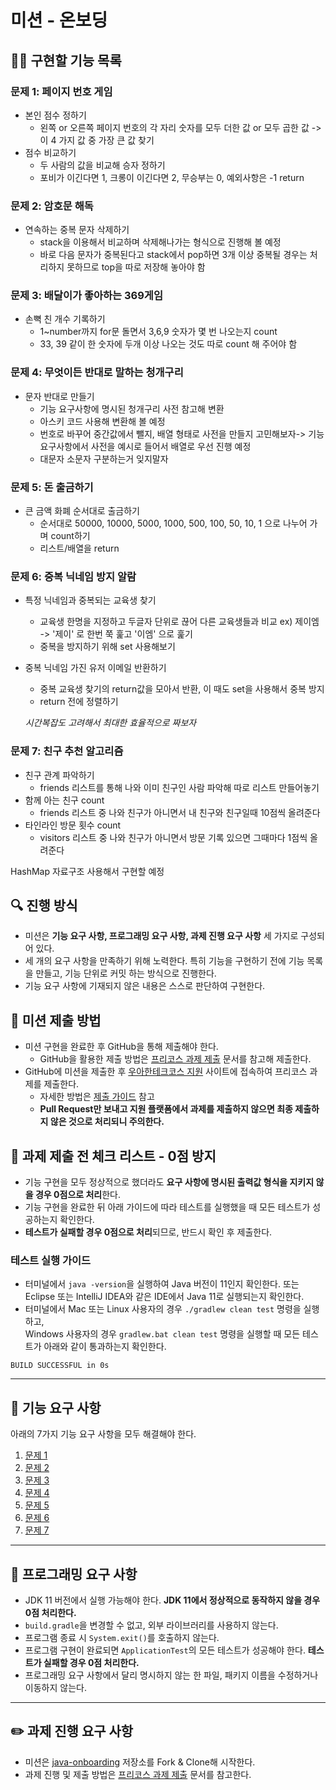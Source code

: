 # 미션 - 온보딩

## 👩‍💻 구현할 기능 목록

### 문제 1: 페이지 번호 게임
- 본인 점수 정하기
    - 왼쪽 or 오른쪽 페이지 번호의 각 자리 숫자를 모두 더한 값 or 모두 곱한 값 -> 이 4 가지 값 중 가장 큰 값 찾기 
- 점수 비교하기
    - 두 사람의 값을 비교해 승자 정하기
    - 포비가 이긴다면 1, 크롱이 이긴다면 2, 무승부는 0, 예외사항은 -1 return

### 문제 2: 암호문 해독
- 연속하는 중복 문자 삭제하기
    - stack을 이용해서 비교하며 삭제해나가는 형식으로 진행해 볼 예정
    - 바로 다음 문자가 중복된다고 stack에서 pop하면 3개 이상 중복될 경우는 처리하지 못하므로 top을 따로 저장해 놓아야 함

### 문제 3: 배달이가 좋아하는 369게임
- 손뼉 친 개수 기록하기
    - 1~number까지 for문 돌면서 3,6,9 숫자가 몇 번 나오는지 count
    - 33, 39 같이 한 숫자에 두개 이상 나오는 것도 따로 count 해 주어야 함

### 문제 4: 무엇이든 반대로 말하는 청개구리
- 문자 반대로 만들기
    - 기능 요구사항에 명시된 청개구리 사전 참고해 변환
    - 아스키 코드 사용해 변환해 볼 예정
    - 번호로 바꾸어 중간값에서 뺄지, 배열 형태로 사전을 만들지 고민해보자-> 기능 요구사항에서 사전을 예시로 들어서 배열로 우선 진행 예정
    - 대문자 소문자 구분하는거 잊지말자

### 문제 5: 돈 출금하기
- 큰 금액 화폐 순서대로 출금하기
    - 순서대로 50000, 10000, 5000, 1000, 500, 100, 50, 10, 1 으로 나누어 가며 count하기
    - 리스트/배열을 return

### 문제 6: 중복 닉네임 방지 알람
- 특정 닉네임과 중복되는 교육생 찾기
    - 교육생 한명을 지정하고 두글자 단위로 끊어 다른 교육생들과 비교 ex) 제이엠 -> '제이' 로 한번 쭉 훑고 '이엠' 으로 훑기
    - 중복을 방지하기 위해 set 사용해보기
- 중복 닉네임 가진 유저 이메일 반환하기
    - 중복 교육생 찾기의 return값을 모아서 반환, 이 때도 set을 사용해서 중복 방지
    - return 전에 정렬하기

    *시간복잡도 고려해서 최대한 효율적으로 짜보자*

### 문제 7: 친구 추천 알고리즘
- 친구 관계 파악하기
    - friends 리스트를 통해 나와 이미 친구인 사람 파악해 따로 리스트 만들어놓기
- 함께 아는 친구 count
    - friends 리스트 중 나와 친구가 아니면서 내 친구와 친구일때 10점씩 올려준다
- 타인라인 방문 횟수 count
    - visitors 리스트 중 나와 친구가 아니면서 방문 기록 있으면 그때마다 1점씩 올려준다

HashMap 자료구조 사용해서 구현할 예정

## 🔍 진행 방식

- 미션은 **기능 요구 사항, 프로그래밍 요구 사항, 과제 진행 요구 사항** 세 가지로 구성되어 있다.
- 세 개의 요구 사항을 만족하기 위해 노력한다. 특히 기능을 구현하기 전에 기능 목록을 만들고, 기능 단위로 커밋 하는 방식으로 진행한다.
- 기능 요구 사항에 기재되지 않은 내용은 스스로 판단하여 구현한다.

## 📮 미션 제출 방법

- 미션 구현을 완료한 후 GitHub을 통해 제출해야 한다.
    - GitHub을 활용한 제출 방법은 [프리코스 과제 제출](https://github.com/woowacourse/woowacourse-docs/tree/master/precourse) 문서를 참고해
      제출한다.
- GitHub에 미션을 제출한 후 [우아한테크코스 지원](https://apply.techcourse.co.kr) 사이트에 접속하여 프리코스 과제를 제출한다.
    - 자세한 방법은 [제출 가이드](https://github.com/woowacourse/woowacourse-docs/tree/master/precourse#제출-가이드) 참고
    - **Pull Request만 보내고 지원 플랫폼에서 과제를 제출하지 않으면 최종 제출하지 않은 것으로 처리되니 주의한다.**

## 🚨 과제 제출 전 체크 리스트 - 0점 방지

- 기능 구현을 모두 정상적으로 했더라도 **요구 사항에 명시된 출력값 형식을 지키지 않을 경우 0점으로 처리**한다.
- 기능 구현을 완료한 뒤 아래 가이드에 따라 테스트를 실행했을 때 모든 테스트가 성공하는지 확인한다.
- **테스트가 실패할 경우 0점으로 처리**되므로, 반드시 확인 후 제출한다.

### 테스트 실행 가이드

- 터미널에서 `java -version`을 실행하여 Java 버전이 11인지 확인한다. 또는 Eclipse 또는 IntelliJ IDEA와 같은 IDE에서 Java 11로 실행되는지 확인한다.
- 터미널에서 Mac 또는 Linux 사용자의 경우 `./gradlew clean test` 명령을 실행하고,   
  Windows 사용자의 경우  `gradlew.bat clean test` 명령을 실행할 때 모든 테스트가 아래와 같이 통과하는지 확인한다.

```
BUILD SUCCESSFUL in 0s
```

---

## 🚀 기능 요구 사항
아래의 7가지 기능 요구 사항을 모두 해결해야 한다.

1. [문제 1](./docs/PROBLEM1.md)
2. [문제 2](./docs/PROBLEM2.md)
3. [문제 3](./docs/PROBLEM3.md)
4. [문제 4](./docs/PROBLEM4.md)
5. [문제 5](./docs/PROBLEM5.md)
6. [문제 6](./docs/PROBLEM6.md)
7. [문제 7](./docs/PROBLEM7.md)

---

## 🎯 프로그래밍 요구 사항

- JDK 11 버전에서 실행 가능해야 한다. **JDK 11에서 정상적으로 동작하지 않을 경우 0점 처리한다.**
- `build.gradle`을 변경할 수 없고, 외부 라이브러리를 사용하지 않는다.
- 프로그램 종료 시 `System.exit()`를 호출하지 않는다.
- 프로그램 구현이 완료되면 `ApplicationTest`의 모든 테스트가 성공해야 한다. **테스트가 실패할 경우 0점 처리한다.**
- 프로그래밍 요구 사항에서 달리 명시하지 않는 한 파일, 패키지 이름을 수정하거나 이동하지 않는다.

---

## ✏️ 과제 진행 요구 사항

- 미션은 [java-onboarding](https://github.com/woowacourse-precourse/java-onboarding) 저장소를 Fork & Clone해 시작한다.
- 과제 진행 및 제출 방법은 [프리코스 과제 제출](https://github.com/woowacourse/woowacourse-docs/tree/master/precourse) 문서를 참고한다.
